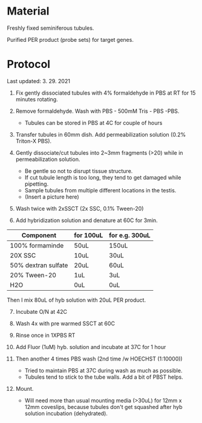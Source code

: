 # Material 
Freshly fixed seminiferous tubules. 

Purified PER product (probe sets) for target genes.

# Protocol 

Last updated: 3. 29. 2021

1. Fix gently dissociated tubules with 4% formaldehyde in PBS at RT for 15 minutes rotating.

2. Remove formaldehyde. Wash with PBS - 500mM Tris - PBS -PBS.
   - Tubules can be stored in PBS at 4C for couple of hours

3. Transfer tubules in 60mm dish. Add permeabilization solution (0.2% Triton-X PBS).

4. Gently dissociate/cut tubules into 2~3mm fragments (>20) while in permeabilization solution. 
   - Be gentle so not to disrupt tissue structure. 
   - If cut tubule length is too long, they tend to get damaged while pipetting. 
   - Sample tubules from multiple different locations in the testis.
   - (Insert a picture here)

5. Wash twice with 2xSSCT (2x SSC, 0.1% Tween-20)

6. Add hybridization solution and denature at 60C for 3min.

|Component| for 100uL| for e.g. 300uL|
|---------|----------|---------------|
|100% formaminde|50uL|150uL|
|20X SSC|   10uL| 30uL|
|50% dextran sulfate| 20uL|60uL|
|20% Tween-20|   1uL | 3uL|
|H2O     |                    0uL | 0uL|

Then I mix 80uL of hyb solution with 20uL PER product.

7. Incubate O/N at 42C

8. Wash 4x with pre warmed SSCT at 60C

9. Rinse once in 1XPBS RT

10. Add Fluor (1uM) hyb. solution and incubate at 37C for 1 hour

11. Then another 4 times PBS wash (2nd time /w HOECHST (1:10000))
    - Tried to maintain PBS at 37C during wash as much as possible. 
    - Tubules tend to stick to the tube walls. Add a bit of PBST helps. 

12. Mount. 
    - Will need more than usual mounting media (>30uL) for 12mm x 12mm coveslips, because tubules don't get squashed after hyb solution incubation (dehydrated).
